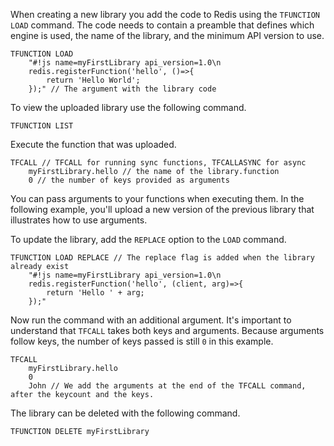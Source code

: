 When creating a new library you add the code to Redis using the `TFUNCTION LOAD` command.
The code needs to contain a preamble that defines which engine is used, the name of the library, and the minimum API version to use.

```redis:[run_confirmation=true] Upload library
TFUNCTION LOAD 
    "#!js name=myFirstLibrary api_version=1.0\n
    redis.registerFunction('hello', ()=>{
        return 'Hello World';
    });" // The argument with the library code
```

To view the uploaded library use the following command.

```redis View libraries
TFUNCTION LIST
```

Execute the function that was uploaded.

```redis:[run_confirmation=true] Execute function
TFCALL // TFCALL for running sync functions, TFCALLASYNC for async
    myFirstLibrary.hello // the name of the library.function
    0 // the number of keys provided as arguments
```

You can pass arguments to your functions when executing them. In the following example, you'll upload a new version of the previous library that illustrates how to use arguments.

To update the library, add the `REPLACE` option to the `LOAD` command.

```redis:[run_confirmation=true] Replace the library
TFUNCTION LOAD REPLACE // The replace flag is added when the library already exist
    "#!js name=myFirstLibrary api_version=1.0\n
    redis.registerFunction('hello', (client, arg)=>{
        return 'Hello ' + arg;
    });"
```

Now run the command with an additional argument. It's important to understand that `TFCALL` takes both keys and arguments. Because arguments follow keys, the number of keys passed is still `0` in this example.

```redis:[run_confirmation=true] Execute function
TFCALL
    myFirstLibrary.hello
    0
    John // We add the arguments at the end of the TFCALL command, after the keycount and the keys.
```

The library can be deleted with the following command.

```redis:[run_confirmation=true] Delete library
TFUNCTION DELETE myFirstLibrary
```
